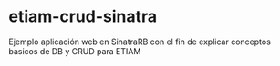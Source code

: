 # etiam-crud-sinatra
Ejemplo aplicación web en SinatraRB con el fin de explicar conceptos basicos de DB y CRUD para ETIAM
